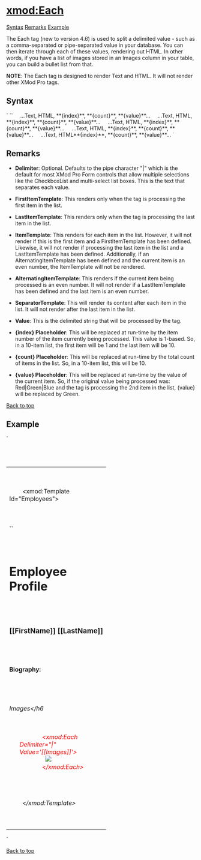 # <xmod:Each>

<a name="top"></a>

[Syntax](#syntax) [Remarks](#remarks) [Example](#example)

The Each tag (new to version 4.6) is used to split a delimited value - such as a comma-separated or pipe-separated value in your database. You can then iterate through each of these values, rendering out HTML. In other words, if you have a list of images stored in an Images column in your table, you can build a bullet list from that.

**NOTE**: The Each tag is designed to render Text and HTML. It will not render other XMod Pro tags.

<a name="syntax"></a>

## Syntax

<div xmlns="">`<xmod:Each  
    Delimiter="string - defaults to pipe ( | ) character"  
    Value="_string_">  
``  
    <FirstItemTemplate>...Text, HTML, **{index}**, **{count}**, **{value}**...</FirstItemTemplate>  
    <ItemTemplate>...Text, HTML, **{index}**, **{count}**, **{value}**...</ItemTemplate>  
    <AlternatingItemTemplate>...Text, HTML, **{index}**, **{count}**, **{value}**...</AlternatingItemTemplate>  
    <LastItemTemplate>...Text, HTML, **{index}**, **{count}**, **{value}**...</LastItemTemplate>  
    <SeparatorTemplate>...Text, HTML**{index}**, **{count}**, **{value}**...</SeparatorTemplate>  
</xmod:Each>`</div>

<a name="remarks"></a>

## Remarks

*   **Delimiter**: Optional. Defaults to the pipe character "|" which is the default for most XMod Pro Form controls that allow multiple selections like the CheckboxList and multi-select list boxes. This is the text that separates each value.  

*   **FirstItemTemplate**: This renders only when the tag is processing the first item in the list.  

*   **LastItemTemplate**: This renders only when the tag is processing the last item in the list.  

*   **ItemTemplate**: This renders for each item in the list. However, it will not render if this is the first item and a FirstItemTemplate has been defined. Likewise, it will not render if processing the last item in the list and a LastItemTemplate has been defined. Additionally, if an AlternatingItemTemplate has been defined and the current item is an even number, the ItemTemplate will not be rendered.  

*   **AlternatingItemTemplate**: This renders if the current item being processed is an even number. It will not render if a LastItemTemplate has been defined and the last item is an even number.  

*   **SeparatorTemplate**: This will render its content after each item in the list. It will not render after the last item in the list.  

*   **Value**: This is the delimited string that will be processed by the tag.  

*   **{index} Placeholder**: This will be replaced at run-time by the item number of the item currently being processed. This value is 1-based. So, in a 10-item list, the first item will be 1 and the last item will be 10.  

*   **{count} Placeholder**: This will be replaced at run-time by the total count of items in the list. So, in a 10-item list, this will be 10.  

*   **{value} Placeholder**: This will be replaced at run-time by the value of the current item. So, if the original value being processed was: Red|Green|Blue and the tag is processing the 2nd item in the list, {value} will be replaced by Green.

[Back to top](#top)  
<a name="example"></a>

## Example

<div xmlns="">`<div>  
  <table width="100%">  
    <tr>  
      <td width="250" valign="top">  

        <!-- EMPLOYEES TEMPLATE -->  

        <xmod:Template Id="Employees">  
          <DetailDataSource CommandText="SELECT * FROM XMPDemo_Employees WHERE EmployeeId = @EmpID">  
            <Parameter Name="EmployeeId" Value='[[Url:eid]]' DataType="Int32" />  
          </DetailDataSource>  
``  
          <DetailTemplate>  
            <h1>Employee Profile</h1>  
            <h3>[[FirstName]] [[LastName]]</h3>  
            <h4>Biography:</h4>  
            <h6>Images</h6  
           <ul>  
<span style="color: #ff0000;" xmlns="http://www.w3.org/1999/xhtml">              <xmod:Each Delimiter="|" Value='[[Images]]'></span>  
<span style="color: #ff0000;" xmlns="http://www.w3.org/1999/xhtml">                <ItemTemplate><img src="/img/{value}" /></ItemTemplate></span>  
<span style="color: #ff0000;" xmlns="http://www.w3.org/1999/xhtml">              </xmod:Each></span>  
            </ul>  
          </DetailTemplate>  
        </xmod:Template>  
      </td>  
    </tr>  
  </table>  
</div>`</div>

[Back to top](#top)